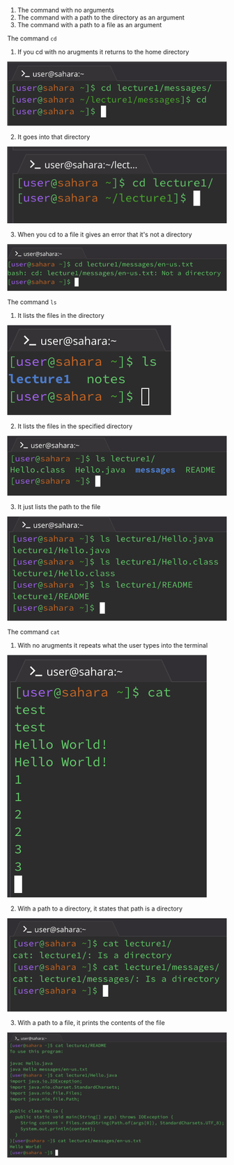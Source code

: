 1. The command with no arguments
2. The command with a path to the directory as an argument
3. The command with a path to a file as an argument

The command `cd`

1. If you cd with no arugments it returns to the home directory

![Image](cd_no_arguments_ex.png)

2. It goes into that directory                  

![Image](cd_directory.png)

3. When you cd to a file it gives an error that it's not a directory

![Image](cd_to_file.png)


The command `ls`

1. It lists the files in the directory                

![Image](ls_no_args.png)

2. It lists the files in the specified directory

![Image](ls_path_directory.png)

3. It just lists the path to the file

![Image](ls_to_file.png)


The command `cat`

1. With no arugments it repeats what the user types into the terminal          

![Image](cat_no_args.png)

2. With a path to a directory, it states that path is a directory

![Image](cat_to_directory.png)

3. With a path to a file, it prints the contents of the file

![Image](cat_to_file.png)
